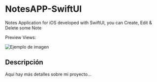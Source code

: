 # NotesAPP-SwiftUI
Notes Application for iOS developed with SwiftUI, you can Create, Edit &amp; Delete some Note

Preview Views:

![Ejemplo de imagen]([https://github.com/tu-usuario/tu-repositorio/raw/main/ejemplo.png](https://github.com/AmbrizAlberto/NotesAPP-SwiftUI/blob/master/Images/MainView.png?raw=true))

## Descripción

Aquí hay más detalles sobre mi proyecto...
